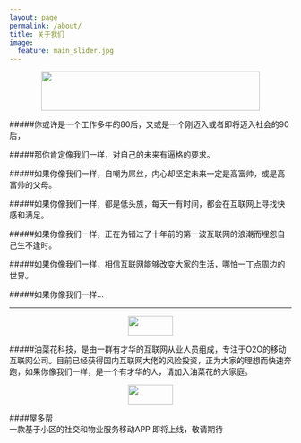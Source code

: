 ```yaml
---
layout: page
permalink: /about/
title: 关于我们
image:
  feature: main_slider.jpg
---
```


<feature>
<center><img width="390" height="70" src = "../images/dream.png"/></center>
</feature>

#####你或许是一个工作多年的80后，又或是一个刚迈入或者即将迈入社会的90后，

#####那你肯定像我们一样，对自己的未来有逼格的要求。

#####如果你像我们一样，自嘲为屌丝，内心却坚定未来一定是高富帅，或是高富帅的父母。

#####如果你像我们一样，都是低头族，每天一有时间，都会在互联网上寻找快感和满足。

#####如果你像我们一样，正在为错过了十年前的第一波互联网的浪潮而埋怨自己生不逢时。

#####如果你像我们一样，相信互联网能够改变大家的生活，哪怕一丁点周边的世界。

#####如果你像我们一样...



---

<feature>
 <center><img width="80" height="35" src = "../images/team.png"></center>
</feature>

#####油菜花科技，是由一群有才华的互联网从业人员组成，专注于O2O的移动互联网公司。目前已经获得国内互联网大佬的风险投资，正为大家的理想而快速奔跑，如果你像我们一样，是一个有才华的人，请加入油菜花的大家庭。


<feature>
 <center><img width="80" height="35" src = "../images/product.png"></center>
</feature>

####屋多帮  
一款基于小区的社交和物业服务移动APP 即将上线，敬请期待

